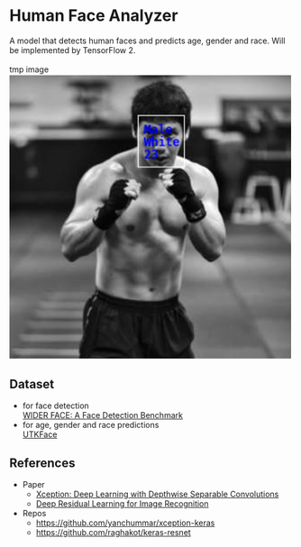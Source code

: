 # Human Face Analyzer
A model that detects human faces and predicts age, gender and race.
Will be implemented by TensorFlow 2.<br>
<br>
tmp image<br>
<img src="imgs/tmp_result.png" width="500"/>

## Dataset
- for face detection<br>
  [WIDER FACE: A Face Detection Benchmark](http://shuoyang1213.me/WIDERFACE/)
- for age, gender and race predictions<br>
  [UTKFace](https://susanqq.github.io/UTKFace/)
  
## References
- Paper
  - [Xception: Deep Learning with Depthwise Separable Convolutions](https://arxiv.org/abs/1610.02357)<br>
  - [Deep Residual Learning for Image Recognition](https://arxiv.org/abs/1512.03385)<br>
- Repos
  - https://github.com/yanchummar/xception-keras<br>
  - https://github.com/raghakot/keras-resnet<br>
